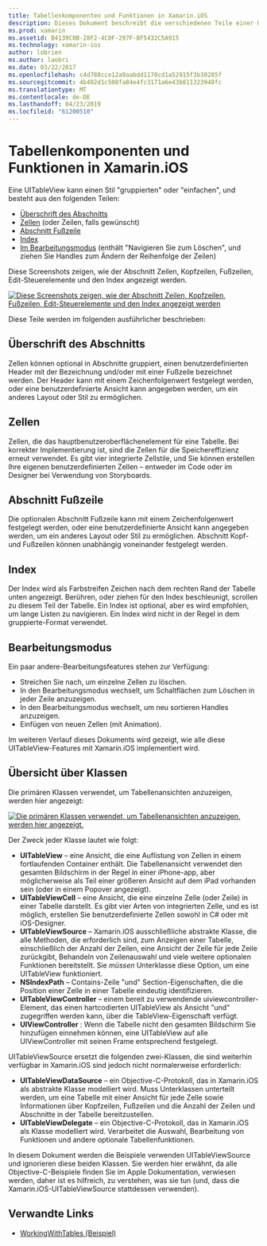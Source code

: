 ```yaml
---
title: Tabellenkomponenten und Funktionen in Xamarin.iOS
description: Dieses Dokument beschreibt die verschiedenen Teile einer UITableView in iOS. Es wird erläutert, Abschnittsheadern, Zellen, Abschnitt Fußzeilen, den Index und Bearbeitungsmodus.
ms.prod: xamarin
ms.assetid: B4139C8B-28F2-4C0F-297F-BF5432C5A915
ms.technology: xamarin-ios
author: lobrien
ms.author: laobri
ms.date: 03/22/2017
ms.openlocfilehash: c4d788cce12a9aabdd1170cd1a52915f3b30285f
ms.sourcegitcommit: 4b402d1c508fa84e4fc3171a6e43b811323948fc
ms.translationtype: MT
ms.contentlocale: de-DE
ms.lasthandoff: 04/23/2019
ms.locfileid: "61200510"
---
```

# <a name="table-parts-and-functionality-in-xamarinios"></a>Tabellenkomponenten und Funktionen in Xamarin.iOS

Eine UITableView kann einen Stil "gruppierten" oder "einfachen", und besteht aus den folgenden Teilen:

-  [Überschrift des Abschnitts](#Section_Header)
-  [Zellen](#Cells) (oder Zeilen, falls gewünscht)
-  [Abschnitt Fußzeile](#Section_Footer)
-  [Index](#Index)
-  [Im Bearbeitungsmodus](#Edit_Features) (enthält "Navigieren Sie zum Löschen", und ziehen Sie Handles zum Ändern der Reihenfolge der Zeilen) 

Diese Screenshots zeigen, wie der Abschnitt Zeilen, Kopfzeilen, Fußzeilen, Edit-Steuerelemente und den Index angezeigt werden.

 [![](table-parts-and-functionality-images/image1a.png "Diese Screenshots zeigen, wie der Abschnitt Zeilen, Kopfzeilen, Fußzeilen, Edit-Steuerelemente und den Index angezeigt werden")](table-parts-and-functionality-images/image1a.png#lightbox)

Diese Teile werden im folgenden ausführlicher beschrieben:

<a name="Section_Header" />

## <a name="section-header"></a>Überschrift des Abschnitts

Zellen können optional in Abschnitte gruppiert, einen benutzerdefinierten Header mit der Bezeichnung und/oder mit einer Fußzeile bezeichnet werden. Der Header kann mit einem Zeichenfolgenwert festgelegt werden, oder eine benutzerdefinierte Ansicht kann angegeben werden, um ein anderes Layout oder Stil zu ermöglichen.

<a name="Cells" />

## <a name="cells"></a>Zellen

Zellen, die das hauptbenutzeroberflächenelement für eine Tabelle. Bei korrekter Implementierung ist, sind die Zellen für die Speichereffizienz erneut verwendet. Es gibt vier integrierte Zellstile, und Sie können erstellen Ihre eigenen benutzerdefinierten Zellen – entweder im Code oder im Designer bei Verwendung von Storyboards.

<a name="Section_Footer"/>

## <a name="section-footer"></a>Abschnitt Fußzeile

Die optionalen Abschnitt Fußzeile kann mit einem Zeichenfolgenwert festgelegt werden, oder eine benutzerdefinierte Ansicht kann angegeben werden, um ein anderes Layout oder Stil zu ermöglichen. Abschnitt Kopf- und Fußzeilen können unabhängig voneinander festgelegt werden.

<a name="Index" />

## <a name="index"></a>Index

Der Index wird als Farbstreifen Zeichen nach dem rechten Rand der Tabelle unten angezeigt.
Berühren, oder ziehen für den Index beschleunigt, scrollen zu diesem Teil der Tabelle. Ein Index ist optional, aber es wird empfohlen, um lange Listen zu navigieren. Ein Index wird nicht in der Regel in dem gruppierte-Format verwendet.

<a name="Edit_Features" />

## <a name="editing-mode"></a>Bearbeitungsmodus

Ein paar andere-Bearbeitungsfeatures stehen zur Verfügung:

- Streichen Sie nach, um einzelne Zellen zu löschen.
- In den Bearbeitungsmodus wechselt, um Schaltflächen zum Löschen in jeder Zeile anzuzeigen. 
- In den Bearbeitungsmodus wechselt, um neu sortieren Handles anzuzeigen. 
- Einfügen von neuen Zellen (mit Animation).

Im weiteren Verlauf dieses Dokuments wird gezeigt, wie alle diese UITableView-Features mit Xamarin.iOS implementiert wird.


## <a name="classes-overview"></a>Übersicht über Klassen

Die primären Klassen verwendet, um Tabellenansichten anzuzeigen, werden hier angezeigt:

[![](table-parts-and-functionality-images/classdiagram.png "Die primären Klassen verwendet, um Tabellenansichten anzuzeigen, werden hier angezeigt.")](table-parts-and-functionality-images/classdiagram.png#lightbox)

Der Zweck jeder Klasse lautet wie folgt:

- **UITableView** – eine Ansicht, die eine Auflistung von Zellen in einem fortlaufenden Container enthält. Die Tabellenansicht verwendet den gesamten Bildschirm in der Regel in einer iPhone-app, aber möglicherweise als Teil einer größeren Ansicht auf dem iPad vorhanden sein (oder in einem Popover angezeigt). 
- **UITableViewCell** – eine Ansicht, die eine einzelne Zelle (oder Zeile) in einer Tabelle darstellt. Es gibt vier Arten von integrierten Zelle, und es ist möglich, erstellen Sie benutzerdefinierte Zellen sowohl in C# oder mit iOS-Designer. 
- **UITableViewSource** – Xamarin.iOS ausschließliche abstrakte Klasse, die alle Methoden, die erforderlich sind, zum Anzeigen einer Tabelle, einschließlich der Anzahl der Zeilen, eine Ansicht der Zelle für jede Zeile zurückgibt, Behandeln von Zeilenauswahl und viele weitere optionalen Funktionen bereitstellt. Sie *müssen* Unterklasse diese Option, um eine UITableView funktioniert. 
- **NSIndexPath** – Contains-Zeile "und" Section-Eigenschaften, die die Position einer Zelle in einer Tabelle eindeutig identifizieren. 
- **UITableViewController** – einem bereit zu verwendende uiviewcontroller-Element, das einen hartcodierten UITableView als Ansicht "und" zugegriffen werden kann, über die TableView-Eigenschaft verfügt. 
- **UIViewController** : Wenn die Tabelle nicht den gesamten Bildschirm Sie hinzufügen einnehmen können, eine UITableView auf alle UIViewController mit seinen Frame entsprechend festgelegt. 

UITableViewSource ersetzt die folgenden zwei-Klassen, die sind weiterhin verfügbar in Xamarin.iOS sind jedoch nicht normalerweise erforderlich:

- **UITableViewDataSource** – ein Objective-C-Protokoll, das in Xamarin.iOS als abstrakte Klasse modelliert wird. Muss Unterklassen unterteilt werden, um eine Tabelle mit einer Ansicht für jede Zelle sowie Informationen über Kopfzeilen, Fußzeilen und die Anzahl der Zeilen und Abschnitte in der Tabelle bereitzustellen. 
- **UITableViewDelegate** – ein Objective-C-Protokoll, das in Xamarin.iOS als Klasse modelliert wird. Verarbeitet die Auswahl, Bearbeitung von Funktionen und andere optionale Tabellenfunktionen. 

In diesem Dokument werden die Beispiele verwenden UITableViewSource und ignorieren diese beiden Klassen. Sie werden hier erwähnt, da alle Objective-C-Beispiele finden Sie im Apple Dokumentation, verwiesen werden, daher ist es hilfreich, zu verstehen, was sie tun (und, dass die Xamarin.iOS-UITableViewSource stattdessen verwenden).

## <a name="related-links"></a>Verwandte Links

- [WorkingWithTables (Beispiel)](https://developer.xamarin.com/samples/monotouch/WorkingWithTables)
